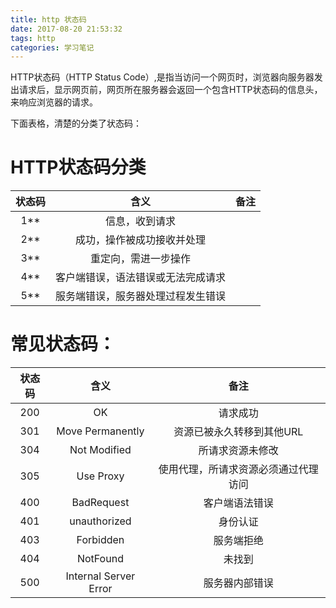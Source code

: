 ```yaml
---
title: http 状态码
date: 2017-08-20 21:53:32
tags: http
categories: 学习笔记
---
```


HTTP状态码（HTTP Status Code）,是指当访问一个网页时，浏览器向服务器发出请求后，显示网页前，网页所在服务器会返回一个包含HTTP状态码的信息头，来响应浏览器的请求。

<!--more-->

下面表格，清楚的分类了状态码：

# HTTP状态码分类

| 状态码     | 含义   								|  备注  |
| :----: 	 | :----:  								| :----: |
| 1**        | 信息，收到请求 						|        |
| 2**        | 成功，操作被成功接收并处理   		|        |
| 3**        | 重定向，需进一步操作    				|    	 |
| 4**        | 客户端错误，语法错误或无法完成请求 	|        |
| 5**        | 服务端错误，服务器处理过程发生错误 	|        |

# 常见状态码：

| 状态码     | 含义   								|  备注  |
| :----: 	 | :----:  								| :----: |
| 200        | OK 									|     请求成功   |
| 301		 | Move Permanently						| 资源已被永久转移到其他URL				|
| 304		 | Not Modified 						| 所请求资源未修改		|
| 305 		 | Use Proxy 							| 使用代理，所请求资源必须通过代理访问 |
| 400		| BadRequest 							| 客户端语法错误 |
| 401		| unauthorized							| 身份认证 |
| 403		| Forbidden								| 服务端拒绝 |
| 404		| NotFound 								| 未找到 |
| 500		| Internal Server Error 				| 服务器内部错误 |